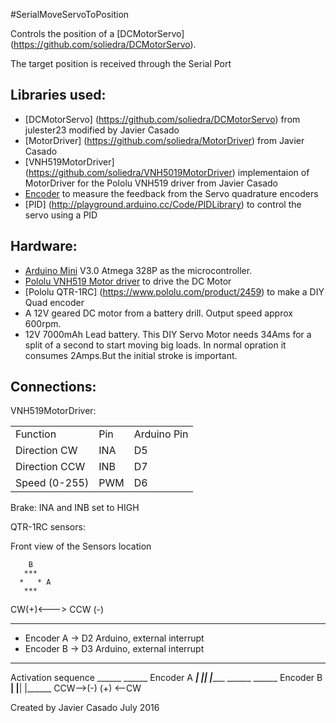 #SerialMoveServoToPosition

Controls the position of a [DCMotorServo] (https://github.com/soliedra/DCMotorServo).

The target position is received through the Serial Port 

Libraries used:
---------------
- [DCMotorServo] (https://github.com/soliedra/DCMotorServo) from julester23 modified by Javier Casado
- [MotorDriver] (https://github.com/soliedra/MotorDriver) from Javier Casado
- [VNH519MotorDriver] (https://github.com/soliedra/VNH5019MotorDriver) implementaion of MotorDriver for the Pololu VNH519 driver from Javier Casado
- [Encoder](http://www.pjrc.com/teensy/td_libs_Encoder.html) to measure the feedback from the Servo quadrature encoders
- [PID] (http://playground.arduino.cc/Code/PIDLibrary) to control the servo using a PID 

Hardware:
--------
- [Arduino Mini](https://www.arduino.cc/en/Main/ArduinoBoardMini) V3.0 Atmega 328P as the microcontroller.
- [Pololu VNH519 Motor driver](https://www.pololu.com/product/1451) to drive the DC Motor
- [Pololu QTR-1RC] (https://www.pololu.com/product/2459) to make a DIY Quad encoder
- A 12V geared DC motor from a battery drill. Output speed approx 600rpm.
- 12V 7000mAh Lead battery. This DIY Servo Motor needs 34Ams for a split of a second to start moving big loads. In normal opration it consumes 2Amps.But the initial stroke is important.

Connections:
------------
VNH519MotorDriver:

<table>
<tr><td>Function</td><td>Pin</td><td>Arduino Pin</td></tr>
<tr><td>Direction CW</td><td>INA</td><td>D5</td></tr>
<tr><td>Direction CCW</td><td>INB</td><td>D7</td></tr>
<tr><td>Speed (0-255)</td><td>PWM</td><td>D6</td></tr>
</table>

Brake: INA and INB set to HIGH

QTR-1RC sensors:

Front view of the Sensors location

        B
       ***
      *   * A
       ***
 CW(+)<---> CCW (-)
 
*** 
* Encoder A -> D2 Arduino, external interrupt
* Encoder B -> D3 Arduino, external interrupt
***

Activation sequence
                 ______        ______
  Encoder A  ___|      |______|      |______
                    ______        ______
  Encoder B  ______|      |______|      |______
             CCW-->(-)                   (+) <--CW

Created by Javier Casado July 2016



